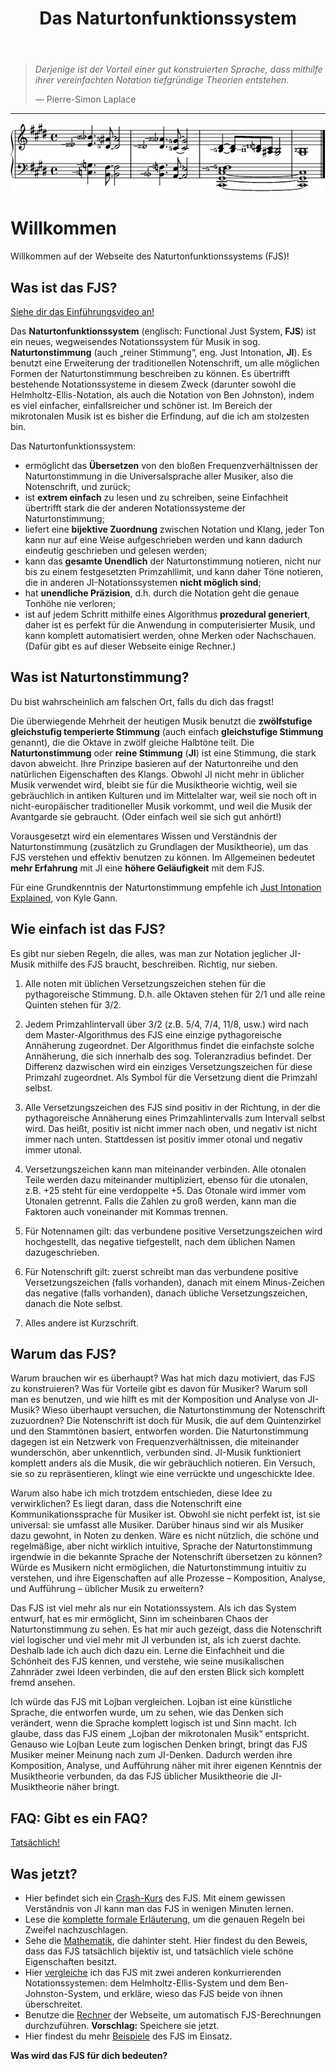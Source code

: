 ﻿---
title: Das Naturtonfunktionssystem
---

> *Derjenige ist der Vorteil einer gut konstruierten Sprache, dass mithilfe ihrer vereinfachten Notation tiefgründige Theorien entstehen.*
>
> — Pierre-Simon Laplace

---

<img src="../assets/impression.png" alt="So sieht das FJS aus!">

# Willkommen

Willkommen auf der Webseite des Naturtonfunktionssystems (FJS)!

## Was ist das FJS?

[Siehe dir das Einführungsvideo an!](https://youtu.be/38I3cylJlW4)

Das **Naturtonfunktionssystem** (englisch: Functional Just System, **FJS**) ist ein neues, wegweisendes Notationssystem für Musik in sog. **Naturtonstimmung** (auch „reiner Stimmung“, eng. Just Intonation, **JI**). Es benutzt eine Erweiterung der traditionellen Notenschrift, um alle möglichen Formen der Naturtonstimmung beschreiben zu können. Es übertrifft bestehende Notationssysteme in diesem Zweck (darunter sowohl die Helmholtz-Ellis-Notation, als auch die Notation von Ben Johnston), indem es viel einfacher, einfallsreicher und schöner ist. Im Bereich der mikrotonalen Musik ist es bisher die Erfindung, auf die ich am stolzesten bin.

Das Naturtonfunktionssystem:

- ermöglicht das **Übersetzen** von den bloßen Frequenzverhältnissen der Naturtonstimmung in die Universalsprache aller Musiker, also die Notenschrift, und zurück;
- ist **extrem einfach** zu lesen und zu schreiben, seine Einfachheit übertrifft stark die der anderen Notationssysteme der Naturtonstimmung;
- liefert eine **bijektive Zuordnung** zwischen Notation und Klang, jeder Ton kann nur auf eine Weise aufgeschrieben werden und kann dadurch eindeutig geschrieben und gelesen werden;
- kann das **gesamte Unendlich** der Naturtonstimmung notieren, nicht nur bis zu einem festgesetzten Primzahllimit, und kann daher Töne notieren, die in anderen JI-Notationssystemen **nicht möglich sind**;
- hat **unendliche Präzision**, d.h. durch die Notation geht die genaue Tonhöhe nie verloren;
- ist auf jedem Schritt mithilfe eines Algorithmus **prozedural generiert**, daher ist es perfekt für die Anwendung in computerisierter Musik, und kann komplett automatisiert werden, ohne Merken oder Nachschauen. (Dafür gibt es auf dieser Webseite einige Rechner.)

## Was ist Naturtonstimmung?

Du bist wahrscheinlich am falschen Ort, falls du dich das fragst!

Die überwiegende Mehrheit der heutigen Musik benutzt die **zwölfstufige gleichstufig temperierte Stimmung** (auch einfach **gleichstufige Stimmung** genannt), die die Oktave in zwölf gleiche Halbtöne teilt. Die **Naturtonstimmung** oder **reine Stimmung** (**JI**) ist eine Stimmung, die stark davon abweicht. Ihre Prinzipe basieren auf der Naturtonreihe und den natürlichen Eigenschaften des Klangs. Obwohl JI nicht mehr in üblicher Musik verwendet wird, bleibt sie für die Musiktheorie wichtig, weil sie gebräuchlich in antiken Kulturen und im Mittelalter war, weil sie noch oft in nicht-europäischer traditioneller Musik vorkommt, und weil die Musik der Avantgarde sie gebraucht. (Oder einfach weil sie sich gut anhört!)

Vorausgesetzt wird ein elementares Wissen und Verständnis der Naturtonstimmung (zusätzlich zu Grundlagen der Musiktheorie), um das FJS verstehen und effektiv benutzen zu können. Im Allgemeinen bedeutet **mehr Erfahrung** mit JI eine **höhere Geläufigkeit** mit dem FJS.

Für eine Grundkenntnis der Naturtonstimmung empfehle ich [Just Intonation Explained](https://www.kylegann.com/tuning.html), von Kyle Gann.

## Wie einfach ist das FJS?

Es gibt nur sieben Regeln, die alles, was man zur Notation jeglicher JI-Musik mithilfe des FJS braucht, beschreiben. Richtig, nur sieben.

1. Alle noten mit üblichen Versetzungszeichen stehen für die pythagoreische Stimmung. D.h. alle Oktaven stehen für 2/1 und alle reine Quinten stehen für 3/2.

2. Jedem Primzahlintervall über 3/2 (z.B. 5/4, 7/4, 11/8, usw.) wird nach dem Master-Algorithmus des FJS eine einzige pythagoreische Annäherung zugeordnet. Der Algorithmus findet die einfachste solche Annäherung, die sich innerhalb des sog. Toleranzradius befindet. Der Differenz dazwischen wird ein einziges Versetzungszeichen für diese Primzahl zugeordnet. Als Symbol für die Versetzung dient die Primzahl selbst.

3. Alle Versetzungszeichen des FJS sind positiv in der Richtung, in der die pythagoreische Annäherung eines Primzahlintervalls zum Intervall selbst wird. Das heißt, positiv ist nicht immer nach oben, und negativ ist nicht immer nach unten. Stattdessen ist positiv immer otonal und negativ immer utonal.

4. Versetzungszeichen kann man miteinander verbinden. Alle otonalen Teile werden dazu miteinander multipliziert, ebenso für die utonalen, z.B. +25 steht für eine verdoppelte +5. Das Otonale wird immer vom Utonalen getrennt. Falls die Zahlen zu groß werden, kann man die Faktoren auch voneinander mit Kommas trennen.

5. Für Notennamen gilt: das verbundene positive Versetzungszeichen wird hochgestellt, das negative tiefgestellt, nach dem üblichen Namen dazugeschrieben.

6. Für Notenschrift gilt: zuerst schreibt man das verbundene positive Versetzungszeichen (falls vorhanden), danach mit einem Minus-Zeichen das negative (falls vorhanden), danach übliche Versetzungszeichen, danach die Note selbst.

7. Alles andere ist Kurzschrift.

## Warum das FJS?

Warum brauchen wir es überhaupt? Was hat mich dazu motiviert, das FJS zu konstruieren? Was für Vorteile gibt es davon für Musiker? Warum soll man es benutzen, und wie hilft es mit der Komposition und Analyse von JI-Musik? Wieso überhaupt versuchen, die Naturtonstimmung der Notenschrift zuzuordnen? Die Notenschrift ist doch für Musik, die auf dem Quintenzirkel und den Stammtönen basiert, entworfen worden. Die Naturtonstimmung dagegen ist ein Netzwerk von Frequenzverhältnissen, die miteinander wunderschön, aber unkenntlich, verbunden sind. JI-Musik funktioniert komplett anders als die Musik, die wir gebräuchlich notieren. Ein Versuch, sie so zu repräsentieren, klingt wie eine verrückte und ungeschickte Idee.

Warum also habe ich mich trotzdem entschieden, diese Idee zu verwirklichen? Es liegt daran, dass die Notenschrift eine Kommunikationssprache für Musiker ist. Obwohl sie nicht perfekt ist, ist sie universal: sie umfasst alle Musiker. Darüber hinaus sind wir als Musiker dazu gewohnt, in Noten zu denken. Wäre es nicht nützlich, die schöne und regelmäßige, aber nicht wirklich intuitive, Sprache der Naturtonstimmung irgendwie in die bekannte Sprache der Notenschrift übersetzen zu können? Würde es Musikern nicht ermöglichen, die Naturtonstimmung intuitiv zu verstehen, und ihre Eigenschaften auf alle Prozesse – Komposition, Analyse, und Aufführung – üblicher Musik zu erweitern?

Das FJS ist viel mehr als nur ein Notationssystem. Als ich das System entwurf, hat es mir ermöglicht, Sinn im scheinbaren Chaos der Naturtonstimmung zu sehen. Es hat mir auch gezeigt, dass die Notenschrift viel logischer und viel mehr mit JI verbunden ist, als ich zuerst dachte. Deshalb lade ich auch dich dazu ein. Lerne die Einfachheit und die Schönheit des FJS kennen, und verstehe, wie seine musikalischen Zahnräder zwei Ideen verbinden, die auf den ersten Blick sich komplett fremd ansehen.

Ich würde das FJS mit Lojban vergleichen. Lojban ist eine künstliche Sprache, die entworfen wurde, um zu sehen, wie das Denken sich verändert, wenn die Sprache komplett logisch ist und Sinn macht. Ich glaube, dass das FJS einem „Lojban der mikrotonalen Musik“ entspricht. Genauso wie Lojban Leute zum logischen Denken bringt, bringt das FJS Musiker meiner Meinung nach zum JI-Denken. Dadurch werden ihre Komposition, Analyse, und Aufführung näher mit ihrer eigenen Kenntnis der Musiktheorie verbunden, da das FJS üblicher Musiktheorie die JI-Musiktheorie näher bringt.

## FAQ: Gibt es ein FAQ?

[Tatsächlich!](faq.html)

## Was jetzt?

- Hier befindet sich ein [Crash-Kurs](crash.html) des FJS. Mit einem gewissen Verständnis von JI kann man das FJS in wenigen Minuten lernen.
- Lese die [komplette formale Erläuterung](rules.html), um die genauen Regeln bei Zweifel nachzuschlagen.
- Sehe die [Mathematik](math.html), die dahinter steht. Hier findest du den Beweis, dass das FJS tatsächlich bijektiv ist, und tatsächlich viele schöne Eigenschaften besitzt.
- Hier [vergleiche](compare.html) ich das FJS mit zwei anderen konkurrierenden Notationssystemen: dem Helmholtz-Ellis-System und dem Ben-Johnston-System, und erkläre, wieso das FJS beide von ihnen überschreitet.
- Benutze die [Rechner](calc.html) der Webseite, um automatisch FJS-Berechnungen durchzuführen. **Vorschlag:** Speichere sie jetzt.
- Hier findest du mehr [Beispiele](examples.html) des FJS im Einsatz.

**Was wird das FJS für dich bedeuten?**

